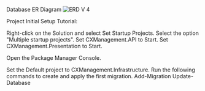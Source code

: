 Database ER Diagram 
![ERD V 4](https://github.com/user-attachments/assets/924960eb-e3c8-46fc-8547-9a6a223430ad)

Project Initial Setup Tutorial:

  Right-click on the Solution and select Set Startup Projects.
  Select the option "Multiple startup projects".
  Set CXManagement.API to Start.
  Set CXManagement.Presentation to Start.
  
  Open the Package Manager Console.
  
  Set the Default project to CXManagement.Infrastructure.
  Run the following commands to create and apply the first migration.
    Add-Migration
    Update-Database
